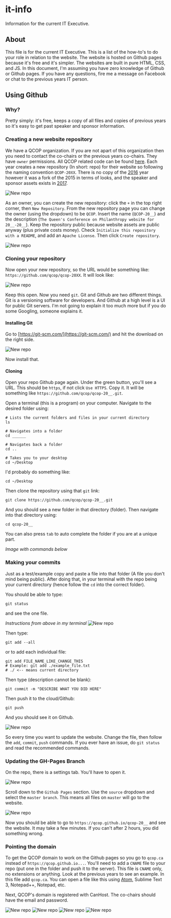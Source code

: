 # it-info
Information for the current IT Executive.

## About

This file is for the current IT Executive. This is a list of the how-to's to do your role in relation to the website. The website is hosted on Github pages because it's free and it's simpler. The websites are built in pure HTML, CSS, and JS. In this document, I'm assuming you have zero knowledge of Github or Github pages. If you have any questions, fire me a message on Facebook or chat to the previous years IT person.

## Using Github

### Why?

Pretty simply: it's free, keeps a copy of all files and copies of previous years so it's easy to get past speaker and sponsor information.


### Creating a new website repository

We have a QCOP organization. If you are not apart of this organization then you need to contact the co-chairs or the previous years co-chairs. They have `owner` permissions. All QCOP related code can be found [here](https://github.com/QCOP). Each year creates a new repository (In short: repo) for their website so following the naming convention `QCOP-20XX`. There is no copy of the [2016](https://github.com/qcop/qcop-2015) year however it was a fork of the 2015 in terms of looks, and the speaker and sponsor assets exists in [2017](https://github.com/qcop/qcop-2017).

![New repo](https://raw.githubusercontent.com/QCOP/it-info/master/imgs/step1_1.png)


As an owner, you can create the new repository: click the `+` in the top right corner, then `New Repository`. From the new repository page you can change the owner (using the dropdown) to be `QCOP`. Insert the name (`QCOP-20__`) and the description (`The Queen's Conference on Philanthropy website for 20__-20__`). Keep the repository public because website assets are public anyway (plus private costs money). Check `Initialize this repository with a README`, and add an `Apache License`. Then click `Create repository`.

![New repo](https://raw.githubusercontent.com/QCOP/it-info/master/imgs/step1_2.png)


### Cloning your repository

Now open your new repository, so the URL would be something like: `https://github.com/qcop/qcop-20XX`. It will look like:

![New repo](https://raw.githubusercontent.com/QCOP/it-info/master/imgs/step1_3.png)


Keep this open. Now you need `git`. Git and Github are two different things. Git is a versioning software for developers. And Github at a high level is a UI for public Git servers. I'm not going to explain it too much more but if you do some Googling, someone explains it.


#### Installing Git

Go to [https://git-scm.com/](https://git-scm.com/) and hit the download on the right side.

![New repo](https://raw.githubusercontent.com/QCOP/it-info/master/imgs/step1_4.png)

Now install that.


#### Cloning

Open your repo Github page again. Under the green button, you'll see a URL. This should be `https`, if not click `Use HTTPS`. Copy it. It will be something like `https://github.com/qcop/qcop-20__.git`.


Open a terminal (this is a program) on your computer. Navigate to the desired folder using:
```
# Lists the current folders and files in your current directory
ls

# Navigates into a folder
cd ______

# Navigates back a folder
cd ..

# Takes you to your desktop
cd ~/Desktop
```

I'd probably do something like:
```
cd ~/Desktop
```

Then clone the repository using that `git` link:

```
git clone https://github.com/qcop/qcop-20__.git
```

And you should see a new folder in that directory (folder). Then navigate into that directory using:

```
cd qcop-20__
```

You can also press `tab` to auto complete the folder if you are at a unique part.

*Image with commands below*

### Making your commits

Just as a test/example copy and paste a file into that folder (A file you don't mind being public). After doing that, in your terminal with the repo being your current directory (hence follow the `cd` into the correct folder).

You should be able to type:

```
git status
```

and see the one file.

*Instructions from above in my terminal*
![New repo](https://raw.githubusercontent.com/QCOP/it-info/master/imgs/step2_1.png)


Then type:
```
git add --all
```

or to add each individual file:
```
git add FILE_NAME_LIKE_CHANGE_THIS
# Example: git add ./example_file.txt
# ./ <-- means current directory
```

Then type (description cannot be blank):

```
git commit -m "DESCRIBE WHAT YOU DID HERE"
```

Then push it to the cloud/Github:
```
git push
```

And you should see it on Github.

![New repo](https://raw.githubusercontent.com/QCOP/it-info/master/imgs/step2_3.png)

So every time you want to update the website. Change the file, then follow the `add`, `commit`, `push` commands. If you ever have an issue, do `git status` and read the recommended commands.



### Updating the GH-Pages Branch

On the repo, there is a settings tab. You'll have to open it.

![New repo](https://raw.githubusercontent.com/QCOP/it-info/master/imgs/step3_1.png)

Scroll down to the `Github Pages` section. Use the `source` dropdown and select the `master branch`. This means all files on `master` will go to the website.

![New repo](https://raw.githubusercontent.com/QCOP/it-info/master/imgs/step3_2.png)

Now you should be able to go to `https://qcop.github.io/qcop-20__` and see the website. It may take a few minutes. If you can't after 2 hours, you did something wrong.


### Pointing the domain

To get the QCOP domain to work on the Github pages so you go to `qcop.ca` instead of `https://qcop.github.io...`. You'll need to add a `CNAME` file to your repo (put one in the folder and push it to the server). This file is `CNAME` only, no extensions or anything. Look at the previous years to see an example. In this file add `qcop.ca`. You can open a file like this using [Atom](https://atom.io/), Sublime Text 3, Notepad++, Notepad, etc.


Next, QCOP's domain is registered with CanHost. The co-chairs should have the email and password.

![New repo](https://raw.githubusercontent.com/QCOP/it-info/master/imgs/stepa.png)
![New repo](https://raw.githubusercontent.com/QCOP/it-info/master/imgs/stepb.png)
![New repo](https://raw.githubusercontent.com/QCOP/it-info/master/imgs/stepc.png)
![New repo](https://raw.githubusercontent.com/QCOP/it-info/master/imgs/stepd.png)
